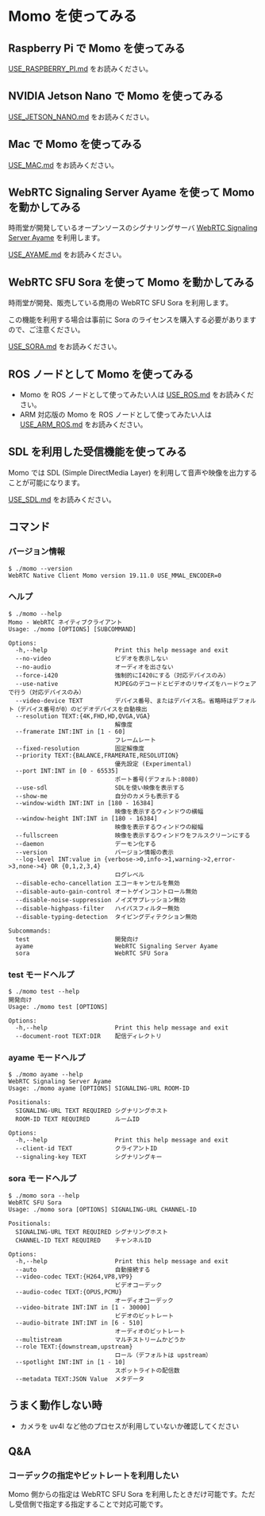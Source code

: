 # Momo を使ってみる

## Raspberry Pi で Momo を使ってみる

[USE_RASPBERRY_PI.md](USE_RASPBERRY_PI.md) をお読みください。

## NVIDIA Jetson Nano で Momo を使ってみる

[USE_JETSON_NANO.md](USE_JETSON_NANO.md) をお読みください。

## Mac で Momo を使ってみる

[USE_MAC.md](USE_MAC.md) をお読みください。

## WebRTC Signaling Server Ayame を使って Momo を動かしてみる

時雨堂が開発しているオープンソースのシグナリングサーバ [WebRTC Signaling Server Ayame](https://github.com/OpenAyame/ayame) を利用します。

[USE_AYAME.md](USE_AYAME.md) をお読みください。

## WebRTC SFU Sora を使って Momo を動かしてみる

時雨堂が開発、販売している商用の WebRTC SFU Sora を利用します。

この機能を利用する場合は事前に Sora のライセンスを購入する必要がありますので、ご注意ください。

[USE_SORA.md](USE_SORA.md) をお読みください。

## ROS ノードとして Momo を使ってみる

- Momo を ROS ノードとして使ってみたい人は [USE_ROS.md](USE_ROS.md) をお読みください。
- ARM 対応版の Momo を ROS ノードとして使ってみたい人は [USE_ARM_ROS.md](USE_ARM_ROS.md) をお読みください。

## SDL を利用した受信機能を使ってみる

Momo では SDL (Simple DirectMedia Layer) を利用して音声や映像を出力することが可能になります。

[USE_SDL.md](USE_SDL.md) をお読みください。

## コマンド

### バージョン情報

```
$ ./momo --version
WebRTC Native Client Momo version 19.11.0 USE_MMAL_ENCODER=0
```

### ヘルプ

```
$ ./momo --help
Momo - WebRTC ネイティブクライアント
Usage: ./momo [OPTIONS] [SUBCOMMAND]

Options:
  -h,--help                   Print this help message and exit
  --no-video                  ビデオを表示しない
  --no-audio                  オーディオを出さない
  --force-i420                強制的にI420にする（対応デバイスのみ）
  --use-native                MJPEGのデコードとビデオのリサイズをハードウェアで行う（対応デバイスのみ）
  --video-device TEXT         デバイス番号、またはデバイス名。省略時はデフォルト（デバイス番号が0）のビデオデバイスを自動検出
  --resolution TEXT:{4K,FHD,HD,QVGA,VGA}
                              解像度
  --framerate INT:INT in [1 - 60]
                              フレームレート
  --fixed-resolution          固定解像度
  --priority TEXT:{BALANCE,FRAMERATE,RESOLUTION}
                              優先設定 (Experimental)
  --port INT:INT in [0 - 65535]
                              ポート番号(デフォルト:8080)
  --use-sdl                   SDLを使い映像を表示する
  --show-me                   自分のカメラも表示する
  --window-width INT:INT in [180 - 16384]
                              映像を表示するウィンドウの横幅
  --window-height INT:INT in [180 - 16384]
                              映像を表示するウィンドウの縦幅
  --fullscreen                映像を表示するウィンドウをフルスクリーンにする
  --daemon                    デーモン化する
  --version                   バージョン情報の表示
  --log-level INT:value in {verbose->0,info->1,warning->2,error->3,none->4} OR {0,1,2,3,4}
                              ログレベル
  --disable-echo-cancellation エコーキャンセルを無効
  --disable-auto-gain-control オートゲインコントロール無効
  --disable-noise-suppression ノイズサプレッション無効
  --disable-highpass-filter   ハイパスフィルター無効
  --disable-typing-detection  タイピングディテクション無効

Subcommands:
  test                        開発向け
  ayame                       WebRTC Signaling Server Ayame
  sora                        WebRTC SFU Sora
```

### test モードヘルプ


```
$ ./momo test --help
開発向け
Usage: ./momo test [OPTIONS]

Options:
  -h,--help                   Print this help message and exit
  --document-root TEXT:DIR    配信ディレクトリ
```

### ayame モードヘルプ


```
$ ./momo ayame --help
WebRTC Signaling Server Ayame
Usage: ./momo ayame [OPTIONS] SIGNALING-URL ROOM-ID

Positionals:
  SIGNALING-URL TEXT REQUIRED シグナリングホスト
  ROOM-ID TEXT REQUIRED       ルームID

Options:
  -h,--help                   Print this help message and exit
  --client-id TEXT            クライアントID
  --signaling-key TEXT        シグナリングキー
```

### sora モードヘルプ

```
$ ./momo sora --help
WebRTC SFU Sora
Usage: ./momo sora [OPTIONS] SIGNALING-URL CHANNEL-ID

Positionals:
  SIGNALING-URL TEXT REQUIRED シグナリングホスト
  CHANNEL-ID TEXT REQUIRED    チャンネルID

Options:
  -h,--help                   Print this help message and exit
  --auto                      自動接続する
  --video-codec TEXT:{H264,VP8,VP9}
                              ビデオコーデック
  --audio-codec TEXT:{OPUS,PCMU}
                              オーディオコーデック
  --video-bitrate INT:INT in [1 - 30000]
                              ビデオのビットレート
  --audio-bitrate INT:INT in [6 - 510]
                              オーディオのビットレート
  --multistream               マルチストリームかどうか
  --role TEXT:{downstream,upstream}
                              ロール（デフォルトは upstream）
  --spotlight INT:INT in [1 - 10]
                              スポットライトの配信数
  --metadata TEXT:JSON Value  メタデータ
```

## うまく動作しない時

- カメラを uv4l など他のプロセスが利用していないか確認してください

## Q&A

### コーデックの指定やビットレートを利用したい

Momo 側からの指定は WebRTC SFU Sora を利用したときだけ可能です。ただし受信側で指定する指定することで対応可能です。
